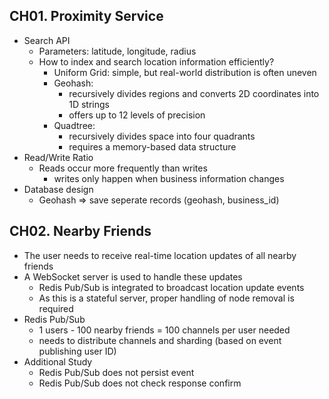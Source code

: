 ## CH01. Proximity Service

- Search API
    - Parameters: latitude, longitude, radius
    - How to index and search location information efficiently?
        - Uniform Grid: simple, but real-world distribution is often uneven
        - Geohash:
            - recursively divides regions and converts 2D coordinates into 1D strings
            - offers up to 12 levels of precision
        - Quadtree:
            - recursively divides space into four quadrants
            - requires a memory-based data structure
- Read/Write Ratio
    - Reads occur more frequently than writes
        - writes only happen when business information changes
- Database design
    - Geohash ⇒ save seperate records (geohash, business_id)

## CH02. Nearby Friends

- The user needs to receive real-time location updates of all nearby friends
- A WebSocket server is used to handle these updates
    - Redis Pub/Sub is integrated to broadcast location update events
    - As this is a stateful server, proper handling of node removal is required
- Redis Pub/Sub
    - 1 users - 100 nearby friends = 100 channels per user needed
    - needs to distribute channels and sharding (based on event publishing user ID)
- Additional Study
    - Redis Pub/Sub does not persist event
    - Redis Pub/Sub does not check response confirm